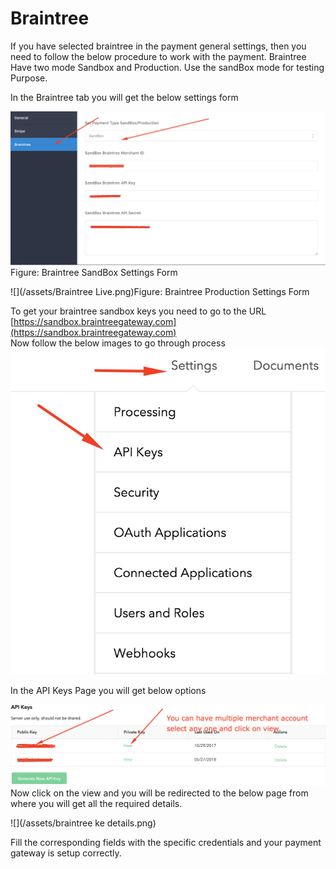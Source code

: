 # Braintree

If you have selected braintree in the payment general settings, then you need to follow the below procedure to work with the payment. Braintree Have two mode Sandbox and Production. Use the sandBox mode for testing Purpose.

In the Braintree tab you will get the below settings form

![](/assets/Braintree-test.png)Figure: Braintree SandBox Settings Form

![](/assets/Braintree Live.png)Figure: Braintree Production Settings Form

To get your braintree sandbox keys you need to go to the URL [https://sandbox.braintreegateway.com](https://sandbox.braintreegateway.com)  
 Now follow the below images to go through process  
![](/assets/Braintree-api-key-menu.png)

In the API Keys Page you will get below options

![](/assets/braintree-keys.png)  
Now click on the view and you will be redirected to the below page from where you will get all the required details.

![](/assets/braintree ke details.png)

Fill the corresponding fields with the specific credentials and your payment gateway is setup correctly.

